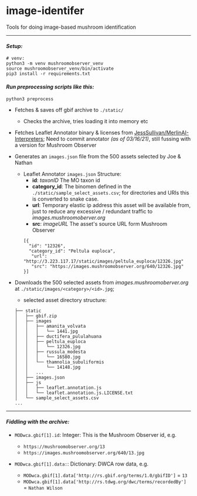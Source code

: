 # image-identifer

Tools for doing image-based mushroom identification


- - -


#### *Setup:*
```
# venv:
python3 -m venv mushroomobserver_venv
source mushroomobserver_venv/bin/activate
pip3 install -r requirements.txt
```



#### *Run preprocessing scripts like this:*

```
python3 preprocess
```

- Fetches & saves off gbif archive to `./static/`
  - Checks the archive, tries loading it into memory etc
- Fetches Leaflet Annotator binary & licenses from [JessSullivan/MerlinAI-Interpreters](https://github.com/Jesssullivan/MerlinAI-Interpreters);  Need to commit annotator *(as of 03/16/21)*, still fussing with a version for Mushroom Observer  
- Generates an `images.json` file from the 500 assets selected by Joe & Nathan
  - Leaflet Annotator `images.json` Structure:
    - **id**: *taxonID* The MO taxon id
    - **category_id**: The binomen defined in the `./static/sample_select_assets.csv`; for directories and URIs this is converted to snake case.
    - **url**: Temporary elastic ip address this asset will be available from, just to reduce any excessive / redundant traffic to *images.mushroomoberver.org*
    - **src**: *imageURL* The asset's source URL form  Mushroom Observer
    ```
    [{
      "id": "12326",
      "category_id": "Peltula euploca",
       "url": "http://3.223.117.17/static/images/peltula_euploca/12326.jpg"
       "src": "https://images.mushroomobserver.org/640/12326.jpg"
    }]
    ```

- Downloads the 500 selected assets from *images.mushroomoberver.org* at `./static/images/<category>/<id>.jpg`;
  - selected asset directory structure:
  ```
  ├── static
  │   ├── gbif.zip
  │   ├── images
  │   │   ├── amanita_volvata
  │   │   │   └── 1441.jpg
  │   │   ├── ductifera_pululahuana
  │   │   ├── peltula_euploca
  │   │   │   └── 12326.jpg
  │   │   ├── russula_modesta
  │   │   │   └── 16580.jpg
  │   │   └── thamnolia_subuliformis
  │   │       └── 14148.jpg
  │   │   ...
  │   ├── images.json
  │   ├── js
  │   │   ├── leaflet.annotation.js
  │   │   └── leaflet.annotation.js.LICENSE.txt
  │   └── sample_select_assets.csv
  ...
  ```


- - -

#### *Fiddling with the archive:*
- `MODwca.gbif[1].id`: Integer:  This is the Mushroom Observer id, e.g.
  - `https://mushroomobserver.org/13`
  - `https://images.mushroomobserver.org/640/13.jpg`

- `MODwca.gbif[1].data:`: Dictionary: DWCA row data, e.g.
  - `MODwca.gbif[1].data['http://rs.gbif.org/terms/1.0/gbifID']` = `13`
  - `MODwca.gbif[1].data['http://rs.tdwg.org/dwc/terms/recordedBy']` = `Nathan Wilson`
